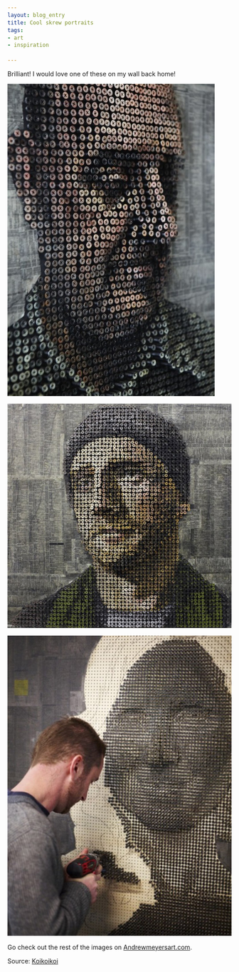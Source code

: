 ```yaml
---
layout: blog_entry
title: Cool skrew portraits
tags:
- art
- inspiration

---
```


<p>Brilliant! I would love one of these on my wall back home! </p>

<p><a href="http://www.andrewmyersart.com/#/screw_art/commissions/image_7"><img src="/assets/images/blog-images/2011-03-28_andrew_myers_screw_portait_1.jpg" class="illustration" title="Andrew Myers screw portait 1" alt="Andrew Myers screw portait 1"></a></p>

<!--more-->

<p><a href="http://www.andrewmyersart.com/#/screw_art/commissions/image_4"><img src="/assets/images/blog-images/2011-03-28_andrew_myers_screw_portrait_2.jpg" class="illustration" title="Andrew Myers screw portrait 2" alt="Andrew Myers screw portrait 2"></a></p>

<p><a href="http://www.andrewmyersart.com/#/screw_art/commissions/image_3"><img src="/assets/images/blog-images/2011-03-28_andrew_myers_screw_portrait_3.jpg" class="illustration" title="Andrew Myers screw portrait 3" alt="Andrew Myers screw portrait 3"></a></p>

<p>Go check out the rest of the images on <a href="http://www.andrewmyersart.com/#/screw_art/commissions">Andrewmeyersart.com</a>.</p>

<p>Source: <a href="http://koikoikoi.com/2011/03/andrew-myers-screw-portraits/">Koikoikoi</a></p>